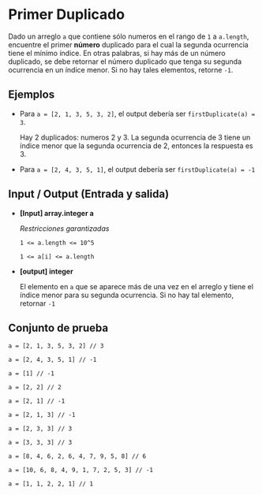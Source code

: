 # Primer Duplicado

Dado un arreglo `a` que contiene sólo numeros en el rango de `1` a `a.length`, encuentre el primer **número** duplicado para el cual la segunda ocurrencia tiene el mínimo índice. En otras palabras, si hay más de un número duplicado, se debe retornar el número duplicado que tenga su segunda ocurrencia en un índice menor. Si no hay tales elementos, retorne `-1`.

## Ejemplos

- Para `a = [2, 1, 3, 5, 3, 2]`, el output debería ser `firstDuplicate(a) = 3`.

  Hay 2 duplicados: numeros 2 y 3. La segunda ocurrencia de 3 tiene un índice menor que la segunda ocurrencia de 2, entonces la respuesta es 3.


- Para `a = [2, 4, 3, 5, 1]`, el output debería ser `firstDuplicate(a) = -1`


## Input / Output (Entrada y salida)

- **[Input] array.integer a**

  *Restricciones garantizadas*
  
  `1 <= a.length <= 10^5`

  `1 <= a[i] <= a.length`

- **[output] integer**

  El elemento en `a` que se aparece más de una vez en el arreglo y tiene el índice menor para su segunda ocurrencia. Si no hay tal elemento, retornar `-1`

## Conjunto de prueba

`a = [2, 1, 3, 5, 3, 2] // 3`

`a = [2, 4, 3, 5, 1] // -1`

`a = [1] // -1`

`a = [2, 2] // 2`

`a = [2, 1] // -1`

`a = [2, 1, 3] // -1`

`a = [2, 3, 3] // 3`

`a = [3, 3, 3] // 3`

`a = [8, 4, 6, 2, 6, 4, 7, 9, 5, 8] // 6`

`a = [10, 6, 8, 4, 9, 1, 7, 2, 5, 3] // -1`

`a = [1, 1, 2, 2, 1] // 1`
